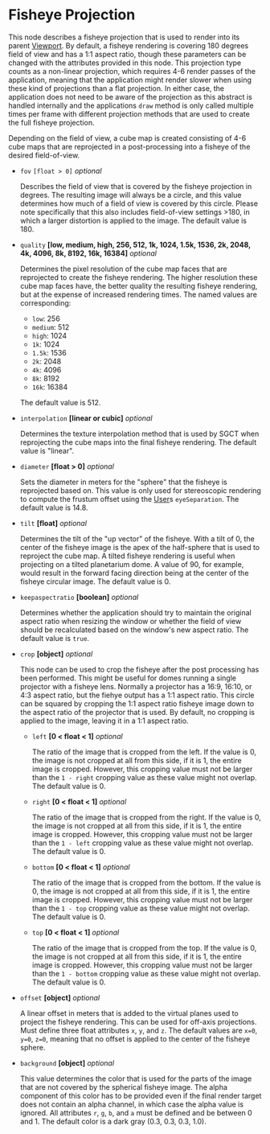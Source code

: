 # Fisheye Projection
This node describes a fisheye projection that is used to render into its parent [Viewport](../viewport). By default, a fisheye rendering is covering 180 degrees field of view and has a 1:1 aspect ratio, though these parameters can be changed with the attributes provided in this node. This projection type counts as a non-linear projection, which requires 4-6 render passes of the application, meaning that the application might render slower when using these kind of projections than a flat projection. In either case, the application does not need to be aware of the projection as this abstract is handled internally and the applications `draw` method is only called multiple times per frame with different projection methods that are used to create the full fisheye projection.

Depending on the field of view, a cube map is created consisting of 4-6 cube maps that are reprojected in a post-processing into a fisheye of the desired field-of-view.

- `fov` `[float > 0]` _optional_

  Describes the field of view that is covered by the fisheye projection in degrees. The resulting image will always be a circle, and this value determines how much of a field of view is covered by this circle. Please note specifically that this also includes field-of-view settings >180, in which a larger distortion is applied to the image. The default value is 180.

- `quality` **[low, medium, high, 256, 512, 1k, 1024, 1.5k, 1536, 2k, 2048, 4k, 4096, 8k, 8192, 16k, 16384]** _optional_

  Determines the pixel resolution of the cube map faces that are reprojected to create the fisheye rendering. The higher resolution these cube map faces have, the better quality the resulting fisheye rendering, but at the expense of increased rendering times. The named values are corresponding:
  - `low`: 256
  - `medium`: 512
  - `high`: 1024
  - `1k`: 1024
  - `1.5k`: 1536
  - `2k`: 2048
  - `4k`: 4096
  - `8k`: 8192
  - `16k`: 16384

  The default value is 512.

- `interpolation` **[linear or cubic]** _optional_

  Determines the texture interpolation method that is used by SGCT when reprojecting the cube maps into the final fisheye rendering. The default value is "linear".

- `diameter` **[float > 0]** _optional_

  Sets the diameter in meters for the "sphere" that the fisheye is reprojected based on. This value is only used for stereoscopic rendering to compute the frustum offset using the [User](../user)s `eyeSeparation`. The default value is 14.8.

- `tilt` **[float]** _optional_

  Determines the tilt of the "up vector" of the fisheye. With a tilt of 0, the center of the fisheye image is the apex of the half-sphere that is used to reproject the cube map. A tilted fisheye rendering is useful when projecting on a tilted planetarium dome. A value of 90, for example, would result in the forward facing direction being at the center of the fisheye circular image. The default value is 0.

- `keepaspectratio` **[boolean]** _optional_

  Determines whether the application should try to maintain the original aspect ratio when resizing the window or whether the field of view should be recalculated based on the window's new aspect ratio. The default value is `true`.

- `crop` **[object]** _optional_

  This node can be used to crop the fisheye after the post processing has been performed. This might be useful for domes running a single projector with a fisheye lens. Normally a projector has a 16:9, 16:10, or 4:3 aspect ratio, but the fiehye output has a 1:1 aspect ratio. This circle can be squared by cropping the 1:1 aspect ratio fisheye image down to the aspect ratio of the projector that is used. By default, no cropping is applied to the image, leaving it in a 1:1 aspect ratio.

  - `left` **[0 < float < 1]** _optional_

    The ratio of the image that is cropped from the left. If the value is 0, the image is not cropped at all from this side, if it is 1, the entire image is cropped. However, this cropping value must not be larger than the `1 - right` cropping value as these value might not overlap. The default value is 0.

  - `right` **[0 < float < 1]** _optional_

    The ratio of the image that is cropped from the right. If the value is 0, the image is not cropped at all from this side, if it is 1, the entire image is cropped. However, this cropping value must not be larger than the `1 - left` cropping value as these value might not overlap. The default value is 0.

  - `bottom` **[0 < float < 1]** _optional_

    The ratio of the image that is cropped from the bottom. If the value is 0, the image is not cropped at all from this side, if it is 1, the entire image is cropped. However, this cropping value must not be larger than the `1 - top` cropping value as these value might not overlap. The default value is 0.

  - `top` **[0 < float < 1]** _optional_

    The ratio of the image that is cropped from the top. If the value is 0, the image is not cropped at all from this side, if it is 1, the entire image is cropped. However, this cropping value must not be larger than the `1 - bottom` cropping value as these value might not overlap. The default value is 0.

- `offset` **[object]** _optional_

  A linear offset in meters that is added to the virtual planes used to project the fisheye rendering. This can be used for off-axis projections. Must define three float attributes `x`, `y`, and `z`. The default values are `x=0`, `y=0`, `z=0`, meaning that no offset is applied to the center of the fisheye sphere.

- `background` **[object]** _optional_

  This value determines the color that is used for the parts of the image that are not covered by the spherical fisheye image. The alpha component of this color has to be provided even if the final render target does not contain an alpha channel, in which case the alpha value is ignored. All attributes `r`, `g`, `b`, and `a` must be defined and be between 0 and 1. The default color is a dark gray (0.3, 0.3, 0.3, 1.0).
